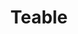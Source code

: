 ---
draft: false
title: Teable
content:
  id: teable
  name: Teable
  website: https://teable.io/
  short_description: "The Next Gen Airtable Alternative: No-Code Postgres database"
---